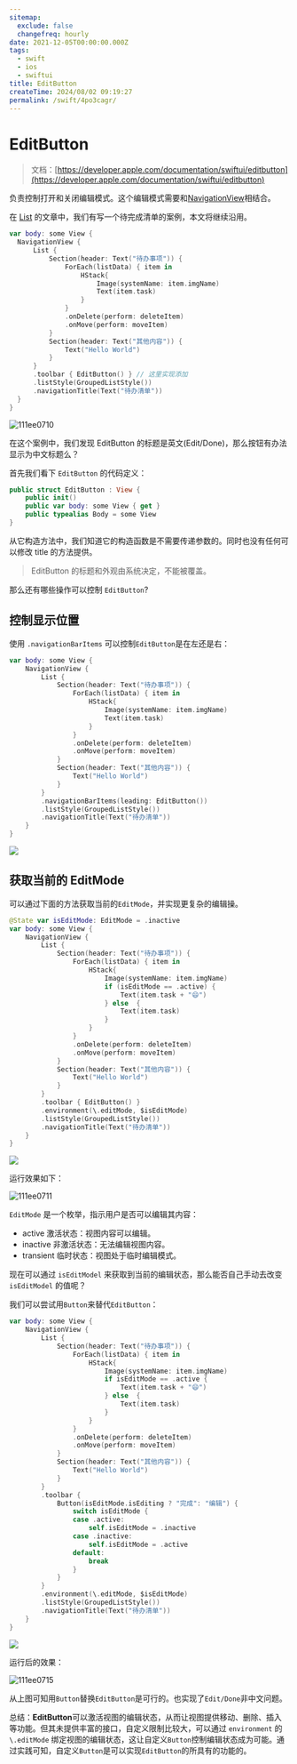 ```yaml
---
sitemap:
  exclude: false
  changefreq: hourly
date: 2021-12-05T00:00:00.000Z
tags:
  - swift
  - ios
  - swiftui
title: EditButton
createTime: 2024/08/02 09:19:27
permalink: /swift/4po3cagr/
---
```


# EditButton

> 文档：[https://developer.apple.com/documentation/swiftui/editbutton](https://developer.apple.com/documentation/swiftui/editbutton)

负责控制打开和关闭编辑模式。这个编辑模式需要和[NavigationView](NavigationView.md)相结合。

在 [List](List.md) 的文章中，我们有写一个待完成清单的案例，本文将继续沿用。

```swift
var body: some View {
  NavigationView {
      List {
          Section(header: Text("待办事项")) {
              ForEach(listData) { item in
                  HStack{
                      Image(systemName: item.imgName)
                      Text(item.task)
                  }
              }
              .onDelete(perform: deleteItem)
              .onMove(perform: moveItem)
          }
          Section(header: Text("其他内容")) {
              Text("Hello World")
          }
      }
      .toolbar { EditButton() } // 这里实现添加
      .listStyle(GroupedListStyle())
      .navigationTitle(Text("待办清单"))
  }
}
```

![111ee0710](https://p3-juejin.byteimg.com/tos-cn-i-k3u1fbpfcp/42186b81c8354617935ad56d81d9bc8f~tplv-k3u1fbpfcp-zoom-1.image)

在这个案例中，我们发现 EditButton 的标题是英文(Edit/Done)，那么按钮有办法显示为中文标题么？

首先我们看下 `EditButton` 的代码定义：

```swift
public struct EditButton : View {
    public init()
    public var body: some View { get }
    public typealias Body = some View
}
```

从它构造方法中，我们知道它的构造函数是不需要传递参数的。同时也没有任何可以修改 title 的方法提供。

> EditButton 的标题和外观由系统决定，不能被覆盖。

那么还有哪些操作可以控制 `EditButton`?

## 控制显示位置

使用 `.navigationBarItems` 可以控制`EditButton`是在左还是右：

```swift
var body: some View {
    NavigationView {
        List {
            Section(header: Text("待办事项")) {
                ForEach(listData) { item in
                    HStack{
                        Image(systemName: item.imgName)
                        Text(item.task)
                    }
                }
                .onDelete(perform: deleteItem)
                .onMove(perform: moveItem)
            }
            Section(header: Text("其他内容")) {
                Text("Hello World")
            }
        }
        .navigationBarItems(leading: EditButton())
        .listStyle(GroupedListStyle())
        .navigationTitle(Text("待办清单"))
    }
}
```

![](http://blog.oldbird.run/mweb/16259265826634.jpg)

## 获取当前的 EditMode

可以通过下面的方法获取当前的`EditMode`，并实现更复杂的编辑操。

```swift
@State var isEditMode: EditMode = .inactive
var body: some View {
    NavigationView {
        List {
            Section(header: Text("待办事项")) {
                ForEach(listData) { item in
                    HStack{
                        Image(systemName: item.imgName)
                        if (isEditMode == .active) {
                            Text(item.task + "😄")
                        } else  {
                            Text(item.task)
                        }
                    }
                }
                .onDelete(perform: deleteItem)
                .onMove(perform: moveItem)
            }
            Section(header: Text("其他内容")) {
                Text("Hello World")
            }
        }
        .toolbar { EditButton() }
        .environment(\.editMode, $isEditMode)
        .listStyle(GroupedListStyle())
        .navigationTitle(Text("待办清单"))
    }
}
```

![](http://blog.oldbird.run/mweb/16259287112522.jpg)

运行效果如下：

![111ee0711](http://blog.oldbird.run/mweb/111ee0711.gif)

`EditMode` 是一个枚举，指示用户是否可以编辑其内容：

- active 激活状态：视图内容可以编辑。
- inactive 非激活状态：无法编辑视图内容。
- transient 临时状态：视图处于临时编辑模式。

现在可以通过 `isEditModel` 来获取到当前的编辑状态，那么能否自己手动去改变 `isEditModel` 的值呢？

我们可以尝试用`Button`来替代`EditButton`：

```swift
var body: some View {
    NavigationView {
        List {
            Section(header: Text("待办事项")) {
                ForEach(listData) { item in
                    HStack{
                        Image(systemName: item.imgName)
                        if isEditMode == .active {
                            Text(item.task + "😄")
                        } else  {
                            Text(item.task)
                        }
                    }
                }
                .onDelete(perform: deleteItem)
                .onMove(perform: moveItem)
            }
            Section(header: Text("其他内容")) {
                Text("Hello World")
            }
        }
        .toolbar {
            Button(isEditMode.isEditing ? "完成": "编辑") {
                switch isEditMode {
                case .active:
                    self.isEditMode = .inactive
                case .inactive:
                    self.isEditMode = .active
                default:
                    break
                }
            }
        }
        .environment(\.editMode, $isEditMode)
        .listStyle(GroupedListStyle())
        .navigationTitle(Text("待办清单"))
    }
}
```

![](http://blog.oldbird.run/mweb/16260053476955.jpg)

运行后的效果：

![111ee0715](http://blog.oldbird.run/mweb/111ee0715.gif)

从上图可知用`Button`替换`EditButton`是可行的。也实现了`Edit/Done`非中文问题。

总结：**EditButton**可以激活视图的编辑状态，从而让视图提供移动、删除、插入等功能。但其未提供丰富的接口，自定义限制比较大，可以通过 `environment` 的 `\.editMode` 绑定视图的编辑状态，这让自定义`Button`控制编辑状态成为可能。通过实践可知，自定义`Button`是可以实现`EditButton`的所具有的功能的。
